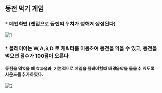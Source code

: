 ## 동전 먹기 게임 

### * 메인화면 (랜덤으로 동전의 위치가 정해져 생성된다)

![1](https://user-images.githubusercontent.com/37132897/154782011-3199ef55-d97a-4069-bf7d-e7c8815c07e1.png)

### * 플레이어는 W,A,S,D 로 캐릭터를 이동하여 동전을 먹을 수 있고, 동전을 먹으면 점수가 100점이 오른다.
#### 동전을 먹었을 때 효과음과, 기본적으로 게임을 플레이할때 배경음악을 들을 수 있도록 사운드를 추가하였다.

![2](https://user-images.githubusercontent.com/37132897/154782013-4cc5a53c-15b5-4fa4-b802-f115325602d7.png)
